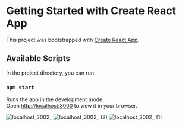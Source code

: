 # Getting Started with Create React App

This project was bootstrapped with [Create React App](https://github.com/facebook/create-react-app).

## Available Scripts

In the project directory, you can run:

### `npm start`

Runs the app in the development mode.\
Open [http://localhost:3000](http://localhost:3000) to view it in your browser.


![localhost_3002_](https://github.com/salmankhan19/DigitalDex/assets/72861099/e2f68ba5-4af1-4375-9604-3836696f4432)
![localhost_3002_ (2)](https://github.com/salmankhan19/DigitalDex/assets/72861099/f41aef7b-9acb-4221-8cfd-9b6e5ed18ec3)
![localhost_3002_ (1)](https://github.com/salmankhan19/DigitalDex/assets/72861099/b10dcd09-6245-482f-9625-5c62d0a6b99f)

